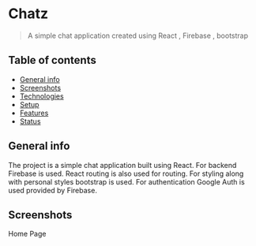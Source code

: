 # Chatz
> A simple chat application created using React , Firebase , bootstrap

## Table of contents
* [General info](#general-info)
* [Screenshots](#screenshots)
* [Technologies](#technologies)
* [Setup](#setup)
* [Features](#features)
* [Status](#status)

## General info
The project is a simple chat application built using React. For backend Firebase is used. React routing is also used for routing. For styling along with personal styles bootstrap is used. For authentication Google Auth is used provided by Firebase.

## Screenshots

Home Page
